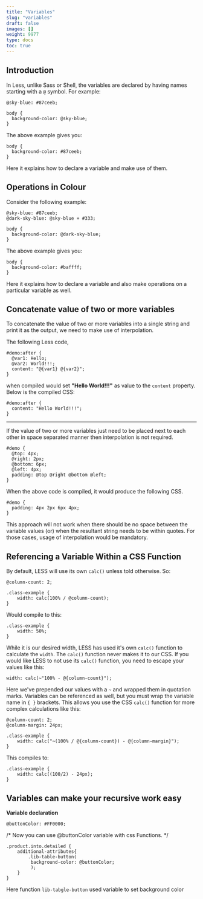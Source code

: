 ```yaml
---
title: "Variables"
slug: "variables"
draft: false
images: []
weight: 9977
type: docs
toc: true
---
```


## Introduction
In Less, unlike Sass or Shell, the variables are declared by having names starting with a `@` symbol. For example:

<!-- language: lang-css -->

    @sky-blue: #87ceeb;
    
    body {
      background-color: @sky-blue;
    }

The above example gives you:

<!-- language: lang-css -->

    body {
      background-color: #87ceeb;
    }

Here it explains how to declare a variable and make use of them.

## Operations in Colour
Consider the following example:

<!-- language: lang-css -->

    @sky-blue: #87ceeb;
    @dark-sky-blue: @sky-blue + #333;
    
    body {
      background-color: @dark-sky-blue;
    }

The above example gives you:

<!-- language: lang-css -->

    body {
      background-color: #baffff;
    }

Here it explains how to declare a variable and also make operations on a particular variable as well.

## Concatenate value of two or more variables
To concatenate the value of two or more variables into a single string and print it as the output, we need to make use of interpolation.

The following Less code,

<!-- language: lang-css -->

    #demo:after {
      @var1: Hello;
      @var2: World!!!;
      content: "@{var1} @{var2}";
    }

when compiled would set **"Hello World!!!"** as value to the `content` property. Below is the compiled CSS:

<!-- language: lang-css -->

    #demo:after {
      content: "Hello World!!!";
    }

---

If the value of two or more variables just need to be placed next to each other in space separated manner then interpolation is not required.

<!-- language: lang-css -->

    #demo {
      @top: 4px;
      @right: 2px;
      @bottom: 6px;
      @left: 4px;
      padding: @top @right @bottom @left;
    }

When the above code is compiled, it would produce the following CSS.

<!-- language: lang-css -->

    #demo {
      padding: 4px 2px 6px 4px;
    }

This approach will not work when there should be no space between the variable values (or) when the resultant string needs to be within quotes. For those cases, usage of interpolation would be mandatory.

## Referencing a Variable Within a CSS Function
By default, LESS will use its own `calc()` unless told otherwise. So:
    
    @column-count: 2;
    
    .class-example {
        width: calc(100% / @column-count);
    }

Would compile to this:

    .class-example {
        width: 50%;
    }

While it is our desired width, LESS has used it's own `calc()` function to calculate the `width`. The `calc()` function never makes it to our CSS. If you would like LESS to not use its `calc()` function, you need to escape your values like this:

    width: calc(~"100% - @{column-count}");

Here we've prepended our values with a `~` and wrapped them in quotation marks. Variables can be referenced as well, but you must wrap the variable name in `{ }` brackets. This allows you use the CSS `calc()` function for more complex calculations like this:
    
    @column-count: 2;
    @column-margin: 24px;
    
    .class-example {
        width: calc("~(100% / @{column-count}) - @{column-margin}");
    }

This compiles to:

    .class-example {
        width: calc((100/2) - 24px);
    }


## Variables can make your recursive work easy
**Variable declaration**

    @buttonColor: #FF0000;


/* Now you can use @buttonColor variable with css Functions. */

    .product.into.detailed {
        additional-attributes{
            .lib-table-button(
             background-color: @buttonColor;
             );
        }
    }

Here function `lib-tabgle-button` used variable to set background color

